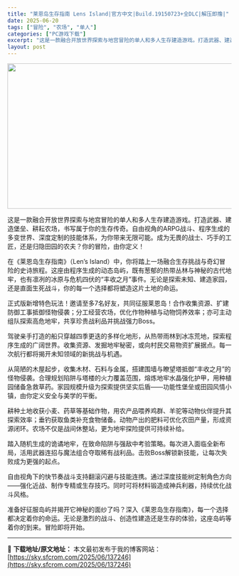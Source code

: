 ```yaml
---
title: "莱恩岛生存指南 Lens Island|官方中文|Build.19150723+全DLC|解压即撸|"
date: 2025-06-20
tags: ["冒险", "农场", "单人"]
categories: ["PC游戏下载"]
excerpt: "这是一款融合开放世界探索与地宫冒险的单人和多人生存建造游戏。打造武器、建造堡垒、耕耘农场，书写属于你的生存传奇。自由视角的ARPG战斗、程序生成的多变世界、深度定制的技能体系，为你带来无限可能。成为无畏的战士、巧手的工匠，还是归隐田园的农夫？你的冒险，由你定义！ 在《莱恩岛生存指南》（Len’s I&hellip;"
layout: post
---
```


<img class="aligncenter size-full wp-image-137166" src="https://sky.sfcrom.com/wp-content/uploads/2025/06/2025062000092529.webp" alt="" width="700" height="327" />

这是一款融合开放世界探索与地宫冒险的单人和多人生存建造游戏。打造武器、建造堡垒、耕耘农场，书写属于你的生存传奇。自由视角的ARPG战斗、程序生成的多变世界、深度定制的技能体系，为你带来无限可能。成为无畏的战士、巧手的工匠，还是归隐田园的农夫？你的冒险，由你定义！

在《莱恩岛生存指南》（Len’s Island）中，你将踏上一场融合生存挑战与奇幻冒险的史诗旅程。这座由程序生成的动态岛屿，既有葱郁的热带丛林与神秘的古代地牢，也有凛冽的冰原与危机四伏的“丰收之月”事件。无论是探索未知、建造家园，还是直面生死战斗，你的每一个选择都将塑造这片土地的命运。

正式版新增特色玩法！邀请至多7名好友，共同征服莱恩岛！合作收集资源、扩建防御工事抵御怪物侵袭；分工经营农场，优化作物种植与动物饲养效率；亦可主动组队探索高危地牢，共享珍贵战利品并挑战强力Boss。

驾驶亲手打造的船只穿越四季更迭的多样化地形，从热带雨林到冰冻荒地，探索程序生成的广阔世界。收集资源、发掘地牢秘密，或向村民交易物资扩展据点。每一次航行都将揭开未知领域的新挑战与机遇。

从简陋的木屋起步，收集木材、石料与金属，搭建围墙与瞭望塔抵御“丰收之月”的怪物侵袭。合理规划陷阱与塔楼的火力覆盖范围，熔炼地牢水晶强化护甲，用种植园储备急救草药。家园规模升级为探索提供坚实后盾——功能性堡垒或田园风情小镇，由你定义安全与美学的平衡。

耕种土地收获小麦、药草等基础作物，用农产品喂养鸡群、羊驼等动物伙伴提升其探索效率；垂钓获取鱼类补充食物储备。动物产出的肥料可优化农田产量，形成资源闭环。农场不仅是战间休整站，更为地牢探险提供可持续补给。

踏入随机生成的诡谲地牢，在致命陷阱与强敌中考验策略。每次进入面临全新布局，活用武器连招与魔法组合夺取稀有战利品。击败Boss解锁新技能，让每次失败成为更强的起点。

自由视角下的快节奏战斗支持翻滚闪避与技能连携。通过深度技能树定制角色方向——强化近战、制作专精或生存技巧。同时可将材料锻造成神兵利器，持续优化战斗风格。

准备好征服岛屿并揭开它神秘的面纱了吗？深入《莱恩岛生存指南》，每一个选择都决定着你的命运。无论是激烈的战斗、创造性建造还是生存的体验，这座岛屿等着你的到来。冒险即将开始。

---
📖 **下载地址/原文地址：** 本文最初发布于我的博客网站：[https://sky.sfcrom.com/2025/06/137246](https://sky.sfcrom.com/2025/06/137246)
